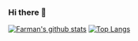 ### Hi there 👋

[![Farman's github stats](https://github-readme-stats.vercel.app/api?username=farmanp)](https://github.com/farmanp/github-readme-stats)
[![Top Langs](https://github-readme-stats.vercel.app/api/top-langs/?username=farmanp&layout=compact)](https://github.com/farmanp/github-readme-stats)


<!--
**farmanp/farmanp** is a ✨ _special_ ✨ repository because its `README.md` (this file) appears on your GitHub profile.

Here are some ideas to get you started:

- 🔭 I’m currently working on ...
- 🌱 I’m currently learning ...
- 👯 I’m looking to collaborate on ...
- 🤔 I’m looking for help with ...
- 💬 Ask me about ...
- 📫 How to reach me: ...
- 😄 Pronouns: ...
- ⚡ Fun fact: ...
-->
